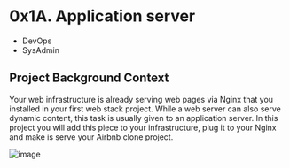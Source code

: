 # 0x1A. Application server

- DevOps
- SysAdmin

## Project Background Context

Your web infrastructure is already serving web pages via Nginx that you installed in your first web stack project. While a web server can also serve dynamic content, this task is usually given to an application server. In this project you will add this piece to your infrastructure, plug it to your Nginx and make is serve your Airbnb clone project.


![image](https://s3.amazonaws.com/alx-intranet.hbtn.io/uploads/medias/2018/9/c7d1ed0a2e10d1b4e9b3.jpg?X-Amz-Algorithm=AWS4-HMAC-SHA256&X-Amz-Credential=AKIARDDGGGOUSBVO6H7D%2F20240125%2Fus-east-1%2Fs3%2Faws4_request&X-Amz-Date=20240125T075327Z&X-Amz-Expires=86400&X-Amz-SignedHeaders=host&X-Amz-Signature=211347724b26db008aa035e2c391a4036eb352fd0599220434d0e9cf5004ad40)